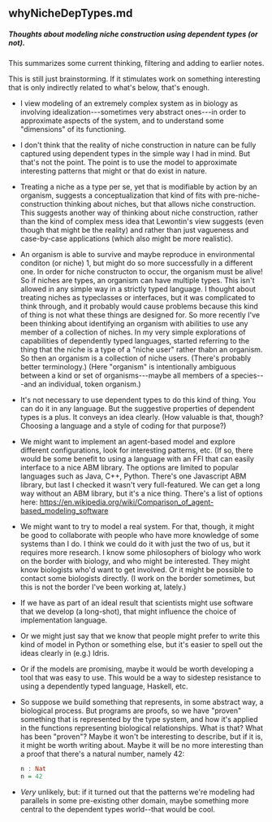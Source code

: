whyNicheDepTypes.md
---
##### Thoughts about modeling niche construction using dependent types (or not).
This summarizes some current thinking, filtering and adding to earlier notes.

This is still just brainstorming.  If it stimulates work on something
interesting that is only indirectly related to what's below, that's
enough.

* I view modeling of an extremely complex system as in biology
  as involving idealization---sometimes very abstract ones---in
  order to approximate aspects of the system, and to understand
  some "dimensions" of its functioning.

* I don't think that the reality of niche construction in nature can
  be fully captured using dependent types in the simple way I had in
  mind.  But that's not the point.  The point is to use the model to
  approximate interesting patterns that might or that do exist in
  nature.

* Treating a niche as a type per se, yet that is modifiable by
  action by an organism, suggests a conceptualization that kind of fits
  with pre-niche-construction thinking about niches, but that
  allows niche construction.  This suggests another way of
  thinking about niche construction, rather than the kind of
  complex mess idea that Lewontin's view suggests (even though
  that might be the reality) and rather than just vagueness and
  case-by-case applications (which also might be more realistic).

* An organism is able to survive and maybe reproduce in
  environmental conditon (or niche) $1$, but might do so more
  successfully in a different one. In order for niche constructon
  to occur, the organism must be alive!  So if niches are types,
  an organism can have multiple types.  This isn't allowed in any
  simple way in a strictly typed language.  I thought about
  treating niches as typeclasses or interfaces, but it was
  complicated to think through, and it probably would cause
  problems because this kind of thing is not what these things
  are designed for.  So more recently I've been thinking about
  identifying an organism with abilities to use any member of a
  collection of niches.  In my very simple explorations of
  capabilities of dependently typed languages, started referring
  to the thing that the niche is a type of a "niche user" rather
  thabn an organism.  So then an organism is a collection of
  niche users.  (There's probably better terminology.)  (Here
  "organism" is intentionally ambiguous between a kind or set of
  organisms---maybe all members of a species---and an individual,
  token organism.)

* It's not necessary to use dependent types to do this kind of thing.
  You can do it in any language.  But the suggestive properties
  of dependent types is a plus.  It conveys an idea clearly.  (How
  valuable is that, though?  Choosing a language and a style of
  coding for that purpose?)

* We might want to implement an agent-based model and explore
  different configurations, look for interesting patterns, etc.
  (If so, there would be some benefit to using a language with an
  FFI that can easily interface to a nice ABM library.  The
  options are limited to popular languages such as Java, C++,
  Python.  There's one Javascript ABM library, but last I checked
  it wasn't very full-featured.  We can get a long way without
  an ABM library, but it's a nice thing.  There's a list of
  options here:
  https://en.wikipedia.org/wiki/Comparison_of_agent-based_modeling_software

* We might want to try to model a real system.  For that, though,
  it might be good to collaborate with people who have more
  knowledge of some systems than I do.  I think we could do it
  with just the two of us, but it requires more research.  I know
  some philosophers of biology who work on the border with
  biology, and who might be interested.  They might know
  biologists who'd want to get involved.  Or it might be possible
  to contact some biologists directly.  (I work on the border
  sometimes, but this is not the border I've been working at,
  lately.)

* If we have as part of an ideal result that scientists might use
  software that we develop (a long-shot), that might influence
  the choice of implementation language.

* Or we might just say that we know that people might prefer to
  write this kind of model in Python or something else, but it's easier
  to spell out the ideas clearly in (e.g.) Idris.

* Or if the models are promising, maybe it would be worth developing a
  tool that was easy to use.  This would be a way to sidestep
  resistance to using a dependently typed language, Haskell, etc.

* So suppose we build something that represents, in some abstract
  way, a biological process.  But programs are proofs, so we have
  "proven" something that is represented by the type system, and
  how it's applied in the functions representing biological
  relationships.  What is that?  What has been "proven"?  Maybe
  it won't be interesting to describe, but if it is, it might be worth
  writing about.  Maybe it will be no more interesting than
  a proof that there's a natural number, namely 42:

    ```haskell
    n : Nat
    n = 42
    ```
* *Very* unlikely, but: if it turned out that the patterns we're
  modeling had parallels in some pre-existing other domain, maybe
  something more central to the dependent types world--that would
  be cool.

